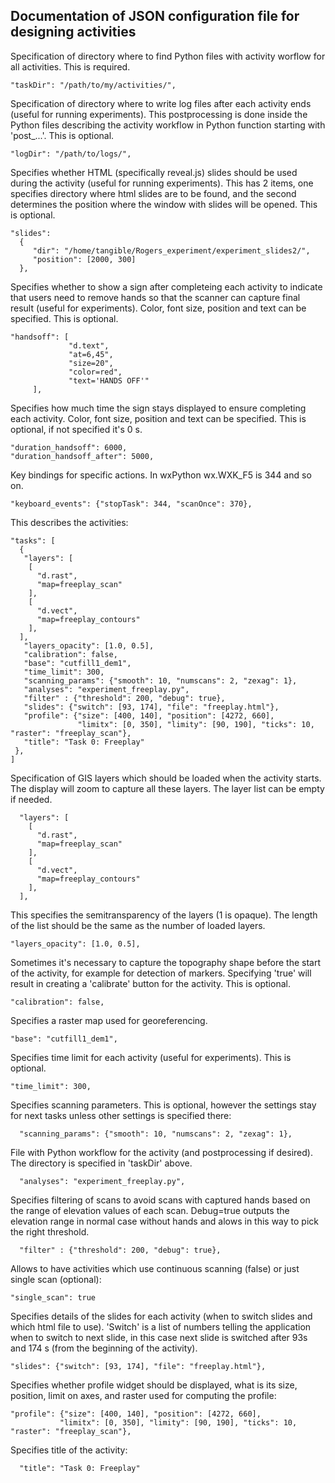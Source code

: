 ## Documentation of JSON configuration file for designing activities

Specification of directory where to find Python files with activity worflow for all activities. This is required.

    "taskDir": "/path/to/my/activities/",
   
Specification of directory where to write log files after each activity ends (useful for running experiments). This postprocessing is done inside the Python files describing the activity workflow in Python function starting with 'post_...'. This is optional.
   
    "logDir": "/path/to/logs/",
  
  
Specifies whether HTML (specifically reveal.js) slides should be used during the activity (useful for running experiments).
This has 2 items, one specifies directory where html slides are to be found, and the second determines the position where the window with slides will be opened. This is optional.

    "slides":
      {
         "dir": "/home/tangible/Rogers_experiment/experiment_slides2/",
         "position": [2000, 300]
      },
    
Specifies whether to show a sign after completeing each activity to indicate that users need to remove hands so that the scanner can capture final result (useful for experiments). Color, font size, position and text can be specified. This is optional.

    "handsoff": [
                 "d.text", 
                 "at=6,45",
                 "size=20",
                 "color=red",
                 "text='HANDS OFF'"
         ],
        
Specifies how much time the sign stays displayed to ensure completing each activity. Color, font size, position and text can be specified. This is optional, if not specified it's 0 s.
  
    "duration_handsoff": 6000,
    "duration_handsoff_after": 5000,
  
Key bindings for specific actions. In wxPython wx.WXK_F5 is 344 and so on.
  
    "keyboard_events": {"stopTask": 344, "scanOnce": 370},
  
This describes the activities:

    "tasks": [
      {
       "layers": [
        [
          "d.rast", 
          "map=freeplay_scan"
        ],
        [
          "d.vect", 
          "map=freeplay_contours"
        ],
      ],
       "layers_opacity": [1.0, 0.5],
       "calibration": false,
       "base": "cutfill1_dem1",
       "time_limit": 300, 
       "scanning_params": {"smooth": 10, "numscans": 2, "zexag": 1},
       "analyses": "experiment_freeplay.py", 
       "filter" : {"threshold": 200, "debug": true},
       "slides": {"switch": [93, 174], "file": "freeplay.html"},
       "profile": {"size": [400, 140], "position": [4272, 660],
                   "limitx": [0, 350], "limity": [90, 190], "ticks": 10, "raster": "freeplay_scan"},
       "title": "Task 0: Freeplay"
     },
    ]
   
Specification of GIS layers which should be loaded when the activity starts. The display will zoom to capture all these layers. The layer list can be empty if needed.

      "layers": [
        [
          "d.rast", 
          "map=freeplay_scan"
        ],
        [
          "d.vect", 
          "map=freeplay_contours"
        ],
      ],
 
This specifies the semitransparency of the layers (1 is opaque). The length of the list should be the same as the number of loaded layers.

    "layers_opacity": [1.0, 0.5], 

Sometimes it's necessary to capture the topography shape before the start of the activity, for example for detection of markers. Specifying 'true' will result in creating a 'calibrate' button for the activity. This is optional.
 
    "calibration": false,

Specifies a raster map used for georeferencing.

    "base": "cutfill1_dem1",

Specifies time limit for each activity (useful for experiments). This is optional.

    "time_limit": 300,
  
Specifies scanning parameters. This is optional, however the settings stay for next tasks unless other settings is specified there:

      "scanning_params": {"smooth": 10, "numscans": 2, "zexag": 1},

File with Python workflow for the activity (and postprocessing if desired). The directory is specified in 'taskDir' above.

      "analyses": "experiment_freeplay.py", 

Specifies filtering of scans to avoid scans with captured hands based on the range of elevation values of each scan. Debug=true outputs the elevation range in normal case without hands and alows in this way to pick the right threshold.

      "filter" : {"threshold": 200, "debug": true},

Allows to have activities which use continuous scanning (false) or just single scan (optional):

    "single_scan": true


Specifies details of the slides for each activity (when to switch slides and which html file to use). 'Switch' is a list of numbers telling the application when to switch to next slide, in this case next slide is switched after 93s and 174 s (from the beginning of the activity). 


    "slides": {"switch": [93, 174], "file": "freeplay.html"},

Specifies whether profile widget should be displayed, what is its size, position, limit on axes, and raster used for computing the profile:


    "profile": {"size": [400, 140], "position": [4272, 660],
               "limitx": [0, 350], "limity": [90, 190], "ticks": 10, "raster": "freeplay_scan"},
              
Specifies title of the activity:

      "title": "Task 0: Freeplay"

